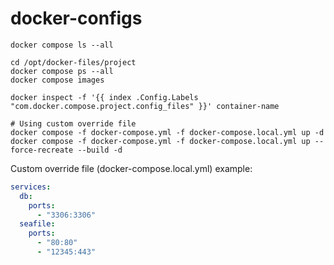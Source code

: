 # docker-configs

```shell
docker compose ls --all

cd /opt/docker-files/project
docker compose ps --all
docker compose images

docker inspect -f '{{ index .Config.Labels "com.docker.compose.project.config_files" }}' container-name

# Using custom override file
docker compose -f docker-compose.yml -f docker-compose.local.yml up -d
docker compose -f docker-compose.yml -f docker-compose.local.yml up --force-recreate --build -d
```

Custom override file (docker-compose.local.yml) example:

```yaml
services:
  db:
    ports:
      - "3306:3306"
  seafile:
    ports:
      - "80:80"
      - "12345:443"
```
